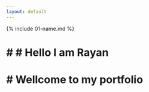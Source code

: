 ```yaml
---
layout: default
---
```


{% include 01-name.md %}
# # # Hello I am Rayan 
# # Wellcome to my portfolio
